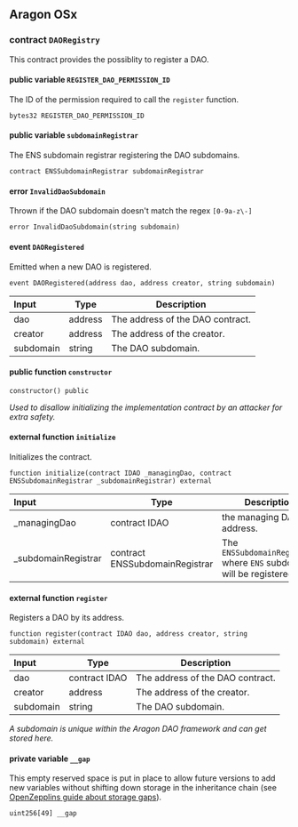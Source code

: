 ## Aragon OSx

###  contract `DAORegistry`

This contract provides the possiblity to register a DAO.

#### public variable `REGISTER_DAO_PERMISSION_ID`

The ID of the permission required to call the `register` function.

```solidity
bytes32 REGISTER_DAO_PERMISSION_ID 
```

#### public variable `subdomainRegistrar`

The ENS subdomain registrar registering the DAO subdomains.

```solidity
contract ENSSubdomainRegistrar subdomainRegistrar 
```

####  error `InvalidDaoSubdomain`

Thrown if the DAO subdomain doesn't match the regex `[0-9a-z\-]`

```solidity
error InvalidDaoSubdomain(string subdomain) 
```

####  event `DAORegistered`

Emitted when a new DAO is registered.

```solidity
event DAORegistered(address dao, address creator, string subdomain) 
```

| Input | Type | Description |
|:----- | ---- | ----------- |
| dao | address | The address of the DAO contract. |
| creator | address | The address of the creator. |
| subdomain | string | The DAO subdomain. |

#### public function `constructor`

```solidity
constructor() public 
```

*Used to disallow initializing the implementation contract by an attacker for extra safety.*

#### external function `initialize`

Initializes the contract.

```solidity
function initialize(contract IDAO _managingDao, contract ENSSubdomainRegistrar _subdomainRegistrar) external 
```

| Input | Type | Description |
|:----- | ---- | ----------- |
| _managingDao | contract IDAO | the managing DAO address. |
| _subdomainRegistrar | contract ENSSubdomainRegistrar | The `ENSSubdomainRegistrar` where `ENS` subdomain will be registered. |

#### external function `register`

Registers a DAO by its address.

```solidity
function register(contract IDAO dao, address creator, string subdomain) external 
```

| Input | Type | Description |
|:----- | ---- | ----------- |
| dao | contract IDAO | The address of the DAO contract. |
| creator | address | The address of the creator. |
| subdomain | string | The DAO subdomain. |

*A subdomain is unique within the Aragon DAO framework and can get stored here.*

#### private variable `__gap`

This empty reserved space is put in place to allow future versions to add new variables without shifting down storage in the inheritance chain (see [OpenZepplins guide about storage gaps](https://docs.openzeppelin.com/contracts/4.x/upgradeable#storage_gaps)).

```solidity
uint256[49] __gap 
```

